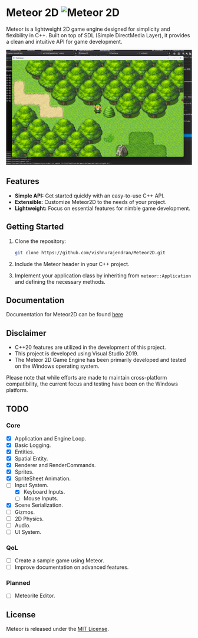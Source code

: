 
# Meteor 2D ![Meteor 2D](https://imgbkt-rgon.s3.ap-south-1.amazonaws.com/meteor64.png)  

Meteor is a lightweight 2D game engine designed for simplicity and flexibility in C++. Built on top of SDL (Simple DirectMedia Layer), it provides a clean and intuitive API for game development.

![Meteor wip](https://github.com/vishnurajendran/Meteor2D/blob/main/meteor_in_action.png)

## Features

- **Simple API:** Get started quickly with an easy-to-use C++ API.
- **Extensible:** Customize Meteor2D to the needs of your project.
- **Lightweight:** Focus on essential features for nimble game development.

## Getting Started

1. Clone the repository:

    ```bash
    git clone https://github.com/vishnurajendran/Meteor2D.git
    ```

2. Include the Meteor header in your C++ project.

3. Implement your application class by inheriting from `meteor::Application` and defining the necessary methods.

## Documentation
Documentation for Meteor2D can be found [here](https://vishnurajendran.github.io/Meteor2D/)

## Disclaimer

- C++20 features are utilized in the development of this project.
- This project is developed using Visual Studio 2019.
- The Meteor 2D Game Engine has been primarily developed and tested on the Windows operating system.

Please note that while efforts are made to maintain cross-platform compatibility, the current focus and testing have been on the Windows platform.

## TODO
### Core 
- [x] Application and Engine Loop.
- [x] Basic Logging.
- [x] Entities.
- [x] Spatial Entity.
- [x] Renderer and RenderCommands.
- [x] Sprites.
- [x] SpriteSheet Animation.
- [ ] Input System.
    - [x] Keyboard Inputs.
    - [ ] Mouse Inputs.
- [x] Scene Serialization.
- [ ] Gizmos.
- [ ] 2D Physics.
- [ ] Audio.
- [ ] UI System.

### QoL 
- [ ] Create a sample game using Meteor.
- [ ] Improve documentation on advanced features.

### Planned 
- [ ] Meteorite Editor.

## License

Meteor is released under the [MIT License](LICENSE).
